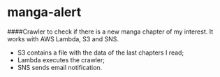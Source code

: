# manga-alert

####Crawler to check if there is a new manga chapter of my interest.
It works with AWS Lambda, S3 and SNS.
- S3 contains a file with the data of the last chapters I read;
- Lambda executes the crawler;
- SNS sends email notification.